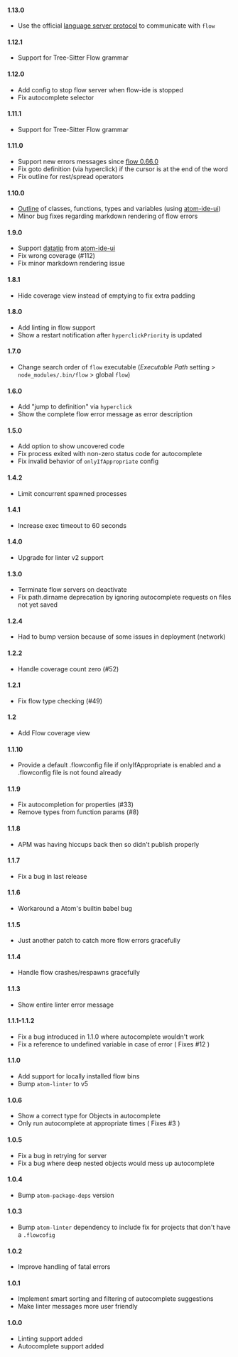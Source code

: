 #### 1.13.0

- Use the official [language server protocol](https://microsoft.github.io/language-server-protocol/) to communicate with `flow`

#### 1.12.1

- Support for Tree-Sitter Flow grammar

#### 1.12.0

- Add config to stop flow server when flow-ide is stopped
- Fix autocomplete selector

#### 1.11.1

- Support for Tree-Sitter Flow grammar

#### 1.11.0

- Support new errors messages since [flow 0.66.0](https://github.com/facebook/flow/releases/tag/v0.66.0)
- Fix goto definition (via hyperclick) if the cursor is at the end of the word
- Fix outline for rest/spread operators

#### 1.10.0

- [Outline](https://github.com/facebook-atom/atom-ide-ui/blob/2767934/docs/outline-view.md) of classes, functions, types and variables (using [atom-ide-ui](https://github.com/facebook-atom/atom-ide-ui/))
- Minor bug fixes regarding markdown rendering of flow errors

#### 1.9.0

- Support [datatip](https://github.com/facebook-atom/atom-ide-ui/blob/508ecfd6aa8121ae2e423b2becbe22e34cf191fb/docs/datatips.md) from [atom-ide-ui](https://github.com/facebook-atom/atom-ide-ui/)
- Fix wrong coverage (#112)
- Fix minor markdown rendering issue

#### 1.8.1

- Hide coverage view instead of emptying to fix extra padding

#### 1.8.0

- Add linting in flow support
- Show a restart notification after `hyperclickPriority` is updated

#### 1.7.0

- Change search order of `flow` executable (_Executable Path_ setting > `node_modules/.bin/flow` > global `flow`)

#### 1.6.0

- Add "jump to definition" via `hyperclick`
- Show the complete flow error message as error description

#### 1.5.0

- Add option to show uncovered code
- Fix process exited with non-zero status code for autocomplete
- Fix invalid behavior of `onlyIfAppropriate` config

#### 1.4.2

- Limit concurrent spawned processes

#### 1.4.1

- Increase exec timeout to 60 seconds

#### 1.4.0

- Upgrade for linter v2 support

#### 1.3.0

- Terminate flow servers on deactivate
- Fix path.dirname deprecation by ignoring autocomplete requests on files not yet saved

#### 1.2.4

- Had to bump version because of some issues in deployment (network)

#### 1.2.2

- Handle coverage count zero (#52)

#### 1.2.1

- Fix flow type checking (#49)

#### 1.2

- Add Flow coverage view

#### 1.1.10
- Provide a default .flowconfig file if onlyIfAppropriate is enabled and a .flowconfig file is not found already

#### 1.1.9

- Fix autocompletion for properties (#33)
- Remove types from function params (#8)

#### 1.1.8

- APM was having hiccups back then so didn't publish properly

#### 1.1.7

- Fix a bug in last release

#### 1.1.6

- Workaround a Atom's builtin babel bug

#### 1.1.5

- Just another patch to catch more flow errors gracefully

#### 1.1.4

- Handle flow crashes/respawns gracefully

#### 1.1.3

- Show entire linter error message

#### 1.1.1-1.1.2

- Fix a bug introduced in 1.1.0 where autocomplete wouldn't work
- Fix a reference to undefined variable in case of error ( Fixes #12 )

#### 1.1.0

- Add support for locally installed flow bins
- Bump `atom-linter` to v5

#### 1.0.6

- Show a correct type for Objects in autocomplete
- Only run autocomplete at appropriate times ( Fixes #3 )

#### 1.0.5

- Fix a bug in retrying for server
- Fix a bug where deep nested objects would mess up autocomplete

#### 1.0.4

- Bump `atom-package-deps` version

#### 1.0.3

- Bump `atom-linter` dependency to include fix for projects that don't have a `.flowcofig`

#### 1.0.2

- Improve handling of fatal errors

#### 1.0.1

- Implement smart sorting and filtering of autocomplete suggestions
- Make linter messages more user friendly

#### 1.0.0

- Linting support added
- Autocomplete support added
